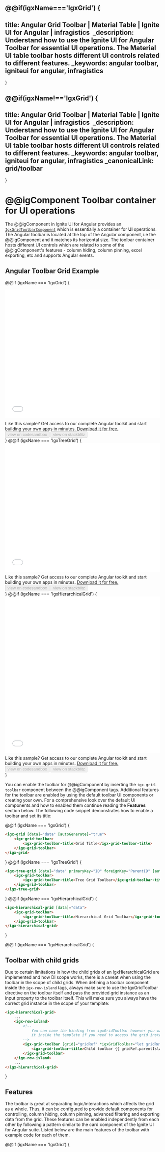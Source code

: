 @@if(igxName==='IgxGrid') {
---
title: Angular Grid Toolbar | Material Table | Ignite UI for Angular | infragistics 
_description: Understand how to use the Ignite UI for Angular Toolbar for essential UI operations. The Material UI table toolbar hosts different UI controls related to different features.
_keywords: angular toolbar, igniteui for angular, infragistics
---
}

@@if(igxName!=='IgxGrid') {
---
title: Angular Grid Toolbar | Material Table | Ignite UI for Angular | infragistics 
_description: Understand how to use the Ignite UI for Angular Toolbar for essential UI operations. The Material UI table toolbar hosts different UI controls related to different features.
_keywords: angular toolbar, igniteui for angular, infragistics
_canonicalLink: grid/toolbar
---
}

# @@igComponent Toolbar container for UI operations

The @@igComponent in Ignite UI for Angular provides an [`IgxGridToolbarComponent`]({environment:angularApiUrl}/classes/igxgridtoolbarcomponent.html) which is essentially a container for **UI** operations. The Angular toolbar is located at the top of the Angular component, i.e the @@igComponent and it matches its horizontal size. The toolbar container hosts different UI controls which are related to some of the @@igComponent's features - column hiding, column pinning, excel exporting, etc and supports Angular events.

## Angular Toolbar Grid Example

@@if (igxName === 'IgxGrid') {
<div class="sample-container loading" style="height:420px">
    <iframe id="grid-toolbar-sample-1-iframe" src='{environment:demosBaseUrl}/grid/grid-toolbar-sample-1' width="100%" height="100%" seamless="" frameborder="0" onload="onSampleIframeContentLoaded(this);" alt="Angular Toolbar Grid Example"></iframe>
</div>
<p style="margin: 0;padding-top: 0.5rem">Like this sample? Get access to our complete Angular toolkit and start building your own apps in minutes. <a class="no-external-icon mchNoDecorate trackCTA" target="_blank" href="https://www.infragistics.com/products/ignite-ui-angular/download" data-xd-ga-action="Download" data-xd-ga-label="Ignite UI for Angular">Download it for free.</a></p>
<div>
<button data-localize="codesandbox" disabled class="codesandbox-btn" data-iframe-id="grid-toolbar-sample-1-iframe" data-demos-base-url="{environment:demosBaseUrl}">view on codesandbox</button>
<button data-localize="stackblitz" disabled class="stackblitz-btn" data-iframe-id="grid-toolbar-sample-1-iframe" data-demos-base-url="{environment:demosBaseUrl}">view on stackblitz</button>
</div>
}
@@if (igxName === 'IgxTreeGrid') {
<div class="sample-container loading" style="height:420px">
    <iframe id="treegrid-toolbar-sample-4-iframe" src='{environment:demosBaseUrl}/tree-grid/treegrid-toolbar-4' width="100%" height="100%" seamless="" frameborder="0" onload="onSampleIframeContentLoaded(this);"></iframe>
</div>
<p style="margin: 0;padding-top: 0.5rem">Like this sample? Get access to our complete Angular toolkit and start building your own apps in minutes. <a class="no-external-icon mchNoDecorate trackCTA" target="_blank" href="https://www.infragistics.com/products/ignite-ui-angular/download" data-xd-ga-action="Download" data-xd-ga-label="Ignite UI for Angular">Download it for free.</a></p>
<div>
<button data-localize="codesandbox" disabled class="codesandbox-btn" data-iframe-id="treegrid-toolbar-sample-4-iframe" data-demos-base-url="{environment:demosBaseUrl}">view on codesandbox</button>
<button data-localize="stackblitz" disabled class="stackblitz-btn" data-iframe-id="treegrid-toolbar-sample-4-iframe" data-demos-base-url="{environment:demosBaseUrl}">view on stackblitz</button>
</div>
}
@@if (igxName === 'IgxHierarchicalGrid') {
<div class="sample-container loading" style="height:510px">
    <iframe id="hierarchical-grid-toolbar-sample-1-iframe" src='{environment:demosBaseUrl}/hierarchical-grid/hierarchical-grid-toolbar-title' width="100%" height="100%" seamless="" frameborder="0" onload="onSampleIframeContentLoaded(this);"></iframe>
</div>
<p style="margin: 0;padding-top: 0.5rem">Like this sample? Get access to our complete Angular toolkit and start building your own apps in minutes. <a class="no-external-icon mchNoDecorate trackCTA" target="_blank" href="https://www.infragistics.com/products/ignite-ui-angular/download" data-xd-ga-action="Download" data-xd-ga-label="Ignite UI for Angular">Download it for free.</a></p>
<div>
<button data-localize="codesandbox" disabled class="codesandbox-btn" data-iframe-id="hierarchical-grid-toolbar-sample-1-iframe" data-demos-base-url="{environment:demosBaseUrl}">view on codesandbox</button>
<button data-localize="stackblitz" disabled class="stackblitz-btn" data-iframe-id="hierarchical-grid-toolbar-sample-1-iframe" data-demos-base-url="{environment:demosBaseUrl}">view on stackblitz</button>
</div>
}

You can enable the toolbar for @@igComponent by inserting the `igx-grid-toolbar` component between the @@igComponent tags.
Additional features for the toolbar are enabled by using the default toolbar UI components or creating your own.
For a comprehensive look over the default UI components and how to enabled them continue reading the **Features** section
below.
The following code snippet demonstrates how to enable a toolbar and set its title:

@@if (igxName === 'IgxGrid') {
```html
<igx-grid [data]="data" [autoGenerate]="true">
    <igx-grid-toolbar>
        <igx-grid-toolbar-title>Grid Title</igx-grid-toolbar-title>
    </igx-grid-toolbar>
</igx-grid>
```
}
@@if (igxName === 'IgxTreeGrid') {
```html
<igx-tree-grid [data]="data" primaryKey="ID" foreignKey="ParentID" [autoGenerate]="true">
    <igx-grid-toolbar>
        <igx-grid-toolbar-title>Tree Grid Toolbar</igx-grid-toolbar-title>
    </igx-grid-toolbar>
</igx-tree-grid>
```
}
@@if (igxName === 'IgxHierarchicalGrid') {
```html
<igx-hierarchical-grid [data]="data">
    <igx-grid-toolbar>
        <igx-grid-toolbar-title>Hierarchical Grid Toolbar</igx-grid-toolbar-title>
    </igx-grid-toolbar>
</igx-hierarchical-grid>
```
}

@@if (igxName === 'IgxHierarchicalGrid') {

## Toolbar with child grids
Due to certain limitations in how the child grids of an IgxHierarchicalGrid are implemented and how DI scope works, there is a caveat when
using the toolbar in the scope of child grids. When defining a toolbar component inside the `igx-row-island` tags, always make sure
to use the IgxGridToolbar directive on the toolbar itself and pass the provided grid instance as an input property to the toolbar itself.
This will make sure you always have the correct grid instance in the scope of your template:

```html
<igx-hierarchical-grid>
    ...
    <igx-row-island>
        <!--
            You can name the binding from igxGridToolbar however you want. Just make sure to use
            it inside the template if you need to access the grid instance.
        -->
        <igx-grid-toolbar [grid]="gridRef" *igxGridToolbar="let gridRef">
            <igx-grid-toolbar-title>Child toolbar {{ gridRef.parentIsland.level }}</igx-grid-toolbar-title>
        </igx-grid-toolbar>
    </igx-row-island>
    ...
</igx-hierarchical-grid>
```

}

## Features

The toolbar is great at separating logic/interactions which affects the grid as a whole.
Thus, it can be configured to provide default components for controlling, column hiding, column pinning,
advanced filtering and exporting data from the grid.
These features can be enabled independently from each other by following a pattern similar to the card component of
the Ignite UI for Angular suite.
Listed below are the main features of the toolbar with example code for each of them.


@@if (igxName === 'IgxGrid') {
<div class="sample-container loading" style="height:420px">
    <iframe id="grid-toolbar-sample-2-iframe" data-src='{environment:demosBaseUrl}/grid/grid-toolbar-sample-2' width="100%" height="100%" seamless frameBorder="0" class="lazyload"></iframe>
</div>
<br/>
<div>
<button data-localize="codesandbox" disabled class="codesandbox-btn" data-iframe-id="grid-toolbar-sample-2-iframe" data-demos-base-url="{environment:demosBaseUrl}">view on codesandbox</button>
<button data-localize="stackblitz" disabled class="stackblitz-btn" data-iframe-id="grid-toolbar-sample-2-iframe" data-demos-base-url="{environment:demosBaseUrl}">view on stackblitz</button>
</div>
}
@@if (igxName === 'IgxTreeGrid') {
<div class="sample-container loading" style="height:420px">
    <iframe id="treegrid-toolbar-sample-1-iframe" data-src='{environment:demosBaseUrl}/tree-grid/treegrid-toolbar-1' width="100%" height="100%" seamless frameBorder="0" class="lazyload"></iframe>
</div>
<br/>
<div>
<button data-localize="codesandbox" disabled class="codesandbox-btn" data-iframe-id="treegrid-toolbar-sample-1-iframe" data-demos-base-url="{environment:demosBaseUrl}">view on codesandbox</button>
<button data-localize="stackblitz" disabled class="stackblitz-btn" data-iframe-id="treegrid-toolbar-sample-1-iframe" data-demos-base-url="{environment:demosBaseUrl}">view on stackblitz</button>
</div>
}
@@if (igxName === 'IgxHierarchicalGrid') {
<div class="sample-container loading" style="height:510px">
    <iframe id="hierarchical-grid-toolbar-sample-2-iframe" data-src='{environment:demosBaseUrl}/hierarchical-grid/hierarchical-grid-toolbar-options' width="100%" height="100%" seamless frameBorder="0" class="lazyload"></iframe>
</div>
<br/>
<div>
<button data-localize="codesandbox" disabled class="codesandbox-btn" data-iframe-id="hierarchical-grid-toolbar-sample-2-iframe" data-demos-base-url="{environment:demosBaseUrl}">view on codesandbox</button>
<button data-localize="stackblitz" disabled class="stackblitz-btn" data-iframe-id="hierarchical-grid-toolbar-sample-2-iframe" data-demos-base-url="{environment:demosBaseUrl}">view on stackblitz</button>
</div>
}


### Title
Setting a title for the toolbar in your grid is achieved by using the [IgxGridToolbarTitleDirective]({environment:angularApiUrl}/classes/igxgridtoolbartitledirective.html).
Users can provide anything from simple text to more involved templates.
```html
<igx-grid-toolbar>
    <igx-grid-toolbar-title>Grid toolbar title</igx-grid-toolbar-title>
</igx-grid-toolbar>
```

### Actions
The toolbar exposes a [specific container]({environment:angularApiUrl}/classes/igxgridtoolbaractionsdirective.html) where users can place actions/interactions in relation to the parent grid.
As with the title portion of the toolbar, users can provide anything inside that template part, including the default
toolbar interaction components.
```html
<igx-grid-toolbar>
    <igx-grid-toolbar-actions>
        <button igxButton>Action</button>
        <igx-select></igx-select>
        ...
    </igx-grid-toolbar-actions>
</igx-grid-toolbar>
```

### Column pinning
[This component]({environment:angularApiUrl}/classes/igxgridtoolbarpinningcomponent.html) provides the default UI for interacting with column pinning in the grid.
The component is setup to work out of the box with the parent grid containing the toolbar as well as several input properties for customizing the UI, such as the component
title, the placeholder for the component input and the height of the dropdown itself.

```html
<igx-grid-toolbar>
    <igx-grid-toolbar-actions>
        <igx-grid-toolbar-pinning
            title="Grid pinned columns"
            prompt="Filter column collection"
            columnListHeight="400px"
        >
        </igx-grid-toolbar-pinning>
    </igx-grid-toolbar-actions>
</igx-grid-toolbar>
```


### Column hiding
Similar to the pinning actions component, the [hiding component]({environment:angularApiUrl}/classes/igxgridtoolbarhidingcomponent.html) provides the default
UI for interacting with column hiding.

```html
<igx-grid-toolbar>
    <igx-grid-toolbar-actions>
        <igx-grid-toolbar-hiding
            title="Grid column hiding"
            prompt="Filter column collection"
            columnListHeight="400px"
        >
        </igx-grid-toolbar-hiding>
    </igx-grid-toolbar-actions>
</igx-grid-toolbar>
```

### Advanced filtering
If advanced filtering is enabled in the grid, users can provide the [default component]({environment:angularApiUrl}/classes/igxgridtoolbaradvancedfilteringcomponent.html) for the
advanced filtering feature. The component exposes a way to change the default text of the button.
```html
<igx-grid-toolbar>
    <igx-grid-toolbar-actions>
        <igx-grid-toolbar-advanced-filtering>Custom text for the toggle button</igx-grid-toolbar-advanced-filtering>
    </igx-grid-toolbar-actions>
</igx-grid-toolbar>
```

### Data exporting

@@if (igxName === 'IgxHierarchicalGrid') {
> [!NOTE]
> When exporting the Hierarchical Grid or any of its child grids down the hierarchy, the exported data will be a flat collection of rows
> belonging to their respective grid (the child grids will not be included in the exported data).
}

As with the rest of the toolbar actions, exporting is provided through a toolbar [component]({environment:angularApiUrl}/classes/igxgridtoolbarexportercomponent.html) out of the box.
The exporting component is using the respective service for the target data format ([Excel]({environment:angularApiUrl}/classes/igxexcelexporterservice.html) [CSV]({environment:angularApiUrl}/classes/igxcsvexporterservice.html)). That means if the respective service is not provided through the dependency injection chain, the component
won't be able to export anything.
If you need a refresher on the DI in Angular, check the [official guide](https://angular.io/guide/dependency-injection). Here is a sample snippet showing how to enable
all export services for your application.

```typescript
// app.module.ts

import { IgxExcelExporterService, IgxCsvExporterService } from 'igniteui-angular';

@NgModule({
    ...
    providers: [IgxExcelExporterService, IgxCsvExporterService ]
})
export class AppModule { ... }
```

The toolbar exporter component exposes several input properties for customizing both the UI and the exporting experience.
These range from changing the display text, to enabling/disabling options in the dropdown to customizing the name of the
generated file. For full reference, consult the [API documentation]({environment:angularApiUrl}/classes/igxgridtoolbarexportercomponent.html) for the toolbar exporter component.

Here is a snippet showing some of the options which can be customized through the Angular template:

```html
<igx-grid-toolbar>
    <igx-grid-toolbar-actions>
        <igx-grid-toolbar-exporter
            <!-- If active, enables the csv export entry in the dropdown UI -->
            [exportCSV]="csvExportEnabled"
            <!-- If active, enables the excel export entry in the dropdown UI -->
            [exportExcel]="excelExportEnabled"
            <!-- The name of the generated export file without the file extension -->
            filename="exported_data"
        >
            Custom text for the exporter button
            <span excelText>Custom text for the excel export entry</span>
            <span csvText>Custom text for the CSV export entry</span>
        </igx-grid-toolbar-exporter>
    </igx-grid-toolbar-actions>
</igx-grid-toolbar>
```

@@if (igxName !== 'IgxHierarchicalGrid') {

In addition to changing the exported filename, the user can further configure the exporter options by waiting for the (onToolbarExporting)[environment:angularApiUrl}/classes/@@igTypeDoc.html#ontoolbarexporting] event and customizing the options entry in the event properties.

> [!NOTE]
> By default when exporting to CSV the exporter exports using a comma separator and uses a '.csv' extension for the output file.
> You can customize these exporting parameters by subscribing to events of the exporter or changing the values of the exporter options fields.
> You can also cancel the export process by setting the cancel field of the event args to true.

The following code snippet demonstrates subscribing to the toolbar exporting event and configuring the exporter options:

```html
<@@igSelector (onToolbarExporting)="configureExport($event)" ></@@igSelector>
```

```typescript
configureExport(args: IGridToolbarExportEventArgs) {
    const options: IgxExporterOptionsBase = args.options;

    options.fileName = `Report_${new Date().toDateString()}`;

    if (options instanceof IgxExcelExporterOptions) {
        options.columnWidth = 10;
    } else {
        options.fileType = CsvFileTypes.TSV;
        options.valueDelimiter = "\t";
    }

    args.exporter.onColumnExport.subscribe((columnArgs: IColumnExportingEventArgs) => {
        @@if (igxName === 'IgxGrid') {
        // Don't export image fields
        columnArgs.cancel = columnArgs.header === "Athlete" ||
                            columnArgs.header === "Country";
        }
        @@if (igxName === 'IgxTreeGrid') {
        // Don't export image field
        columnArgs.cancel = columnArgs.header === "Name";
        }
    });
}
```

The following sample demonstrates how to customize the exported files:

@@if (igxName === 'IgxGrid') {
<div class="sample-container loading" style="height:420px">
    <iframe id="grid-toolbar-sample-3-iframe" data-src='{environment:demosBaseUrl}/grid/grid-toolbar-sample-3' width="100%" height="100%" seamless frameBorder="0" class="lazyload"></iframe>
</div>
<br/>
<div>
<button data-localize="codesandbox" disabled class="codesandbox-btn" data-iframe-id="grid-toolbar-sample-3-iframe" data-demos-base-url="{environment:demosBaseUrl}">view on codesandbox</button>
<button data-localize="stackblitz" disabled class="stackblitz-btn" data-iframe-id="grid-toolbar-sample-3-iframe" data-demos-base-url="{environment:demosBaseUrl}">view on stackblitz</button>
</div>
<div class="divider"></div>
}
@@if (igxName === 'IgxTreeGrid') {
<div class="sample-container loading" style="height:420px">
    <iframe id="treegrid-toolbar-sample-2-iframe" data-src='{environment:demosBaseUrl}/tree-grid/treegrid-toolbar-2' width="100%" height="100%" seamless frameBorder="0" class="lazyload"></iframe>
</div>
<br/>
<div>
<button data-localize="codesandbox" disabled class="codesandbox-btn" data-iframe-id="treegrid-toolbar-sample-2-iframe" data-demos-base-url="{environment:demosBaseUrl}">view on codesandbox</button>
<button data-localize="stackblitz" disabled class="stackblitz-btn" data-iframe-id="treegrid-toolbar-sample-2-iframe" data-demos-base-url="{environment:demosBaseUrl}">view on stackblitz</button>
</div>
<div class="divider"></div>
}

## Exporting Indicator

When using the default toolbar exporter component, whenever an export operation takes place the toolbar will show a progress indicator while the operation is in progress.
Moreover, users can set the toolbar [showProgress]({environment:angularApiUrl}/classes/igxgridtoolbarcomponent.html#showprogress) property and use for their own long running operations
or just as another way to signify an action taking place in the grid.
The sample belows uses has significant amount of data, in order to increase the time needed for data export so the progressbar can be seen. Additionally it has another button
that simulates a long running operation in the grid:

@@if (igxName === 'IgxGrid') {
<div class="sample-container loading" style="height: 370px;">
    <iframe id="excel-export-sample1-iframe" src="{environment:demosBaseUrl}/grid/exporting-visualization"
    width="100%" height="100%" seamless frameBorder="0" onload="onSampleIframeContentLoaded(this);"></iframe>
</div>
<div>
<button data-localize="codesandbox" disabled class="codesandbox-btn" data-iframe-id="excel-export-sample1-iframe" data-demos-base-url="{environment:demosBaseUrl}">view on codesandbox</button>
<button data-localize="stackblitz" disabled class="stackblitz-btn" data-iframe-id="excel-export-sample1-iframe" data-demos-base-url="{environment:demosBaseUrl}">view on stackblitz</button>
</div>
<div class="divider--half"></div>
}
@@if (igxName === 'IgxTreeGrid') {
<div class="sample-container loading" style="height: 370px;">
    <iframe id="excel-export-sample2-iframe" src="{environment:demosBaseUrl}/tree-grid/tree-grid-exporting-visualization"
    width="100%" height="100%" seamless frameBorder="0" onload="onSampleIframeContentLoaded(this);"></iframe>
</div>
<div>
<button data-localize="codesandbox" disabled class="codesandbox-btn" data-iframe-id="excel-export-sample2-iframe" data-demos-base-url="{environment:demosBaseUrl}">view on codesandbox</button>
<button data-localize="stackblitz" disabled class="stackblitz-btn" data-iframe-id="excel-export-sample2-iframe" data-demos-base-url="{environment:demosBaseUrl}">view on stackblitz</button>
</div>
<div class="divider--half"></div>
}

## Custom Content

> [!NOTE]
> This replaces the old toolbar template directive. If you are migrating from a version before v11 our migrations will handle
> the moving of the template content. However, we do not handle the bindings in the template, so make sure to double check the modified
> template files after the migration completes.

If the actions part of the toolbar component is not sufficient for a particular use case, the toolbar itself has a general content projection where
users can provide additional UI. If the user needs the respective grid instance for API calls or bindings, they can create a template reference variable.


Here is a sample snippet:

```html
<@@igSelector #gridRef ...>

    ...
    <igx-grid-toolbar>
        <igx-grid-toolbar-title>{{ titleBinding }}</igx-grid-toolbar-title>

        <!--
            Everything between the toolbar tags except the default toolbar components/directives
            will be projected as custom content.
         -->
        <button igxButton="flat" igxRipple (click)="#gridRef.clearSort()">
            <igx-icon fontSet="material">clear</igx-icon>
            Clear Sort
        </button>

        <igx-grid-toolbar-actions>
            ...
        </igx-grid-toolbar-actions>
    </igx-grid-toolbar>

</@@igSelector>
```


The following sample demonstrates how to add an additional button to the toolbar to clear the sorting set by clicking on the columns' headers:

@@if (igxName === 'IgxGrid') {
<div class="sample-container loading" style="height:420px">
    <iframe id="grid-toolbar-sample-4-iframe" data-src='{environment:demosBaseUrl}/grid/grid-toolbar-sample-4' width="100%" height="100%" seamless frameBorder="0" class="lazyload"></iframe>
</div>
<br/>
<div>
<button data-localize="codesandbox" disabled class="codesandbox-btn" data-iframe-id="grid-toolbar-sample-4-iframe" data-demos-base-url="{environment:demosBaseUrl}">view on codesandbox</button>
<button data-localize="stackblitz" disabled class="stackblitz-btn" data-iframe-id="grid-toolbar-sample-4-iframe" data-demos-base-url="{environment:demosBaseUrl}">view on stackblitz</button>
</div>
<div class="divider"></div>
}
@@if (igxName === 'IgxTreeGrid') {
<div class="sample-container loading" style="height:420px">
    <iframe id="treegrid-toolbar-sample-3-iframe" data-src='{environment:demosBaseUrl}/tree-grid/treegrid-toolbar-3' width="100%" height="100%" seamless frameBorder="0" class="lazyload"></iframe>
</div>
<br/>
<div>
<button data-localize="codesandbox" disabled class="codesandbox-btn" data-iframe-id="treegrid-toolbar-sample-3-iframe" data-demos-base-url="{environment:demosBaseUrl}">view on codesandbox</button>
<button data-localize="stackblitz" disabled class="stackblitz-btn" data-iframe-id="treegrid-toolbar-sample-3-iframe" data-demos-base-url="{environment:demosBaseUrl}">view on stackblitz</button>
</div>
<div class="divider"></div>
}
@@if (igxName === 'IgxHierarchicalGrid') {
<div class="sample-container loading" style="height:510px">
    <iframe id="hierarchical-grid-toolbar-sample-3-iframe" data-src='{environment:demosBaseUrl}/hierarchical-grid/hierarchical-grid-toolbar-custom' width="100%" height="100%" seamless frameBorder="0" class="lazyload"></iframe>
</div>
<br/>
<div>
<button data-localize="codesandbox" disabled class="codesandbox-btn" data-iframe-id="hierarchical-grid-toolbar-sample-3-iframe" data-demos-base-url="{environment:demosBaseUrl}">view on codesandbox</button>
<button data-localize="stackblitz" disabled class="stackblitz-btn" data-iframe-id="hierarchical-grid-toolbar-sample-3-iframe" data-demos-base-url="{environment:demosBaseUrl}">view on stackblitz</button>
</div>
<div class="divider"></div>
}

## Styling

To get started with styling the toolbar, we need to import the index file, where all the theme functions and component mixins live:

```scss
// custom-grid-paging-style.component.scss
@import '~igniteui-angular/lib/core/styles/themes/index';
```

Following the simplest approach, we create a new theme that extends the [`igx-grid-toolbar-theme`]({environment:sassApiUrl}/index.html#function-igx-grid-toolbar-theme) and accepts the `$background-color` and the `$title-text-color` parameters.

```scss
$dark-grid-toolbar-theme: igx-grid-toolbar-theme(
    $background-color: #292826,
    $title-text-color: #FFCD0F
);
```

In order to style the buttons inside the toolbar, we will also create another theme that extends the [`igx-button-theme`]({environment:sassApiUrl}/index.html#function-igx-button-theme).

```scss
$dark-button-theme: igx-button-theme(
    $outlined-background: #FFCD0F,
    $outlined-text-color: #292826,
    $outlined-hover-background: #404040,
    $outlined-hover-text-color: #FFCD0F
);
```

The last step is to **include** the newly created themes. The button theme will be scoped to the actions container of the toolbar, so the buttons outside the toolbar do not get affected by it.

```scss
@include igx-grid-toolbar($dark-grid-toolbar-theme);
.igx-grid-toolbar__actions {
    @include igx-button($dark-button-theme);

    .igx-button--outlined {
        margin-left: 0.5rem;
        border: none;
    }
}
```

>[!NOTE]
>If the component is using an [`Emulated`](../themes/component-themes.md#view-encapsulation) ViewEncapsulation, it is necessary to `penetrate` this encapsulation using `::ng-deep`:

```scss
:host {
    ::ng-deep {
        @include igx-grid-toolbar($dark-grid-toolbar-theme);

        .igx-grid-toolbar__actions {
            @include igx-button($dark-button-theme);

            .igx-button--outlined {
                margin-left: 0.5rem;
                border: none;
            }
        }
    }
}
```

### Defining a color palette

Instead of hardcoding the color values like we just did, we can achieve greater flexibility in terms of colors by using the [`igx-palette`]({environment:sassApiUrl}/index.html#function-igx-palette) and [`igx-color`]({environment:sassApiUrl}/index.html#function-igx-color) functions.

`igx-palette` generates a color palette based on the primary and secondary colors that are passed:

```scss
$yellow-color: #FFCD0F;
$black-color: #292826;

$dark-palette: igx-palette($primary: $black-color, $secondary: $yellow-color);
```

And then with [`igx-color`]({environment:sassApiUrl}/index.html#function-igx-color) we can easily retrieve color from the palette.

```scss
$dark-button-theme: igx-button-theme(
    $outlined-background: igx-color($dark-palette, "secondary", 400),
    $outlined-text-color: igx-color($dark-palette, "primary", 400),
    $outlined-hover-background: igx-color($dark-palette, "primary", 400),
    $outlined-hover-text-color: igx-color($dark-palette, "secondary", 400)
);

$dark-grid-toolbar-theme: igx-grid-toolbar-theme(
    $background-color: igx-color($dark-palette, "primary", 200),
    $title-text-color: igx-color($dark-palette, "secondary", 400)
);
```

>[!NOTE]
>The `igx-color` and `igx-palette` are powerful functions for generating and retrieving colors. Please refer to [`Palettes`](../themes/palette.md) topic for detailed guidance on how to use them.

### Using Schemas

Going further with the theming engine, you can build a robust and flexible structure that benefits from [**schemas**](../themes/schemas.md). A **schema** is a recipe of a theme.

Extend one of the two predefined schemas, that are provided for every component, in this case - [`dark-grid-toolbar`]({environment:sassApiUrl}/index.html#variable-_dark-grid-toolbar) and [`dark-button`]({environment:sassApiUrl}/index.html#variable-_dark-button) schemas:

```scss
$dark-grid-toolbar-schema: extend($_dark-grid-toolbar,
    (
        background-color:(
            igx-color: ("primary", 200)
        ),
        title-text-color:(
            igx-color: ("secondary", 400)
        )
    )
);

$dark-button-schema: extend($_dark-button,
    (
        outlined-background: (
            igx-color: ("secondary", 400)
        ),
        outlined-text-color: (
            igx-color: ("primary", 400)
        ),
        outlined-hover-background: (
            igx-color: ("primary", 400)
        ),
        outlined-hover-text-color: (
            igx-color: ("secondary", 400)
        )
    )
);
```

In order to apply our custom schemas we have to **extend** one of the globals ([`light`]({environment:sassApiUrl}/index.html#variable-light-schema) or [`dark`]({environment:sassApiUrl}/index.html#variable-dark-schema)), which is basically pointing out the components with a custom schema, and after that add it to the respective component themes:

```scss
// Extending the global dark-schema
$custom-dark-schema: extend($dark-schema,(
    igx-grid-toolbar: $dark-grid-toolbar-schema,
    igx-button: $dark-button-schema
));

// Defining button-theme with the global dark schema
$dark-button-theme: igx-button-theme(
  $palette: $dark-palette,
  $schema: $custom-dark-schema
);

// Defining grid-toolbar-theme with the global dark schema
$dark-grid-toolbar-theme: igx-grid-toolbar-theme(
  $palette: $dark-palette,
  $schema: $custom-dark-schema
);
```

Don't forget to include the themes in the same way as it was demonstrated above.

### Angular @@igComponent Toolbar container for UI operations Example

@@if (igxName === 'IgxGrid') {
<div class="sample-container loading" style="height:420px">
    <iframe id="grid-toolbar-style-iframe" data-src='{environment:demosBaseUrl}/grid/grid-toolbar-style' width="100%" height="100%" seamless frameBorder="0" class="lazyload no-theming"></iframe>
</div>
<br/>
<div>
<button data-localize="codesandbox" disabled class="codesandbox-btn" data-iframe-id="grid-toolbar-style-iframe" data-demos-base-url="{environment:demosBaseUrl}">view on codesandbox</button>
<button data-localize="stackblitz" disabled class="stackblitz-btn" data-iframe-id="grid-toolbar-style-iframe" data-demos-base-url="{environment:demosBaseUrl}">view on stackblitz</button>
</div>
<div class="divider"></div>
}
@@if (igxName === 'IgxTreeGrid') {
<div class="sample-container loading" style="height:420px">
    <iframe id="treegrid-toolbar-style-iframe" data-src='{environment:demosBaseUrl}/tree-grid/treegrid-toolbar-style' width="100%" height="100%" seamless frameBorder="0" class="lazyload no-theming"></iframe>
</div>
<br/>
<div>
<button data-localize="codesandbox" disabled class="codesandbox-btn" data-iframe-id="treegrid-toolbar-style-iframe" data-demos-base-url="{environment:demosBaseUrl}">view on codesandbox</button>
<button data-localize="stackblitz" disabled class="stackblitz-btn" data-iframe-id="treegrid-toolbar-style-iframe" data-demos-base-url="{environment:demosBaseUrl}">view on stackblitz</button>
</div>
<div class="divider"></div>
}
@@if (igxName === 'IgxHierarchicalGrid') {
<div class="sample-container loading" style="height:530px">
    <iframe id="hierarchical-grid-toolbar-style-iframe" data-src='{environment:demosBaseUrl}/hierarchical-grid/hierarchical-grid-toolbar-style' width="100%" height="100%" seamless frameBorder="0" class="lazyload no-theming"></iframe>
</div>
<br/>
<div>
<button data-localize="codesandbox" disabled class="codesandbox-btn" data-iframe-id="hierarchical-grid-toolbar-style-iframe" data-demos-base-url="{environment:demosBaseUrl}">view on codesandbox</button>
<button data-localize="stackblitz" disabled class="stackblitz-btn" data-iframe-id="hierarchical-grid-toolbar-style-iframe" data-demos-base-url="{environment:demosBaseUrl}">view on stackblitz</button>
</div>
<div class="divider"></div>
}

## API References

The Grid Toolbar service has a few more APIs to explore, which are listed below.

* [`IgxGridToolbarActionsDirective`]({environment:angularApiUrl}/classes/igxgridtoolbaractionsdirective.html)
* [`IgxGridToolbarAdvancedFilteringComponent`]({environment:angularApiUrl}/classes/igxgridtoolbaradvancedfilteringcomponent.html)
* [`IgxGridToolbarComponent`]({environment:angularApiUrl}/classes/igxgridtoolbarcomponent.html)
* [`IgxGridToolbarExporterComponent`]({environment:angularApiUrl}/classes/igxgridtoolbarexportercomponent.html)
* [`IgxGridToolbarHidingComponent`]({environment:angularApiUrl}/classes/igxgridtoolbarhidingcomponent.html)
* [`IgxGridToolbarPinningComponent`]({environment:angularApiUrl}/classes/igxgridtoolbarpinningcomponent.html)
* [`IgxGridToolbarTitleDirective`]({environment:angularApiUrl}/classes/igxgridtoolbartitledirective.html)


[`@@igxNameComponent`]({environment:angularApiUrl}/classes/@@igTypeDoc.html) events:
* [`onToolbarExporting`]({environment:angularApiUrl}/classes/@@igTypeDoc.html#ontoolbarexporting)

Styles:

* [`@@igxNameComponent Styles`]({environment:sassApiUrl}/index.html#function-igx-grid-theme)

## Additional Resources

<div class="divider--half"></div>
Our community is active and always welcoming to new ideas.

* [Ignite UI for Angular **Forums**](https://www.infragistics.com/community/forums/f/ignite-ui-for-angular)
* [Ignite UI for Angular **GitHub**](https://github.com/IgniteUI/igniteui-angular)
